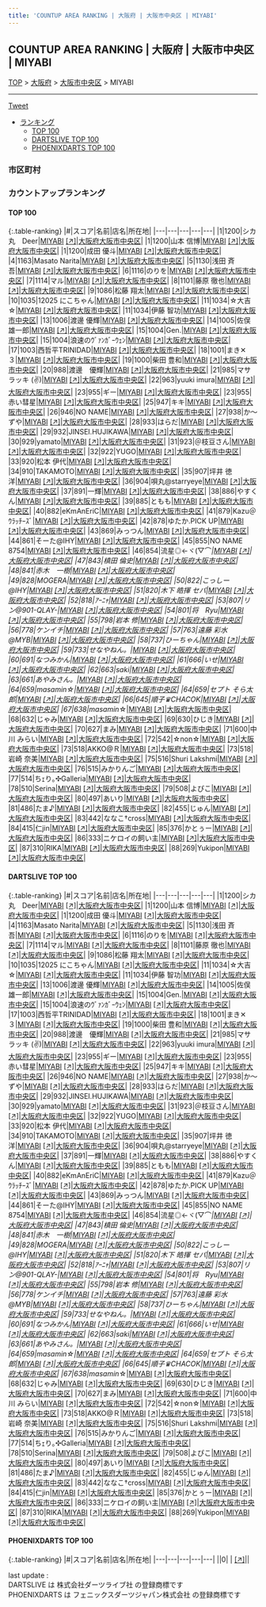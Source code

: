 ```yaml
---
title: 'COUNTUP AREA RANKING | 大阪府 | 大阪市中央区 | MIYABI'
---
```

## COUNTUP AREA RANKING | 大阪府 | 大阪市中央区 | MIYABI

[TOP](/darts/rank/) > [大阪府](/darts/rank/大阪府/) > [大阪市中央区](/darts/rank/大阪府/大阪市中央区/) > MIYABI

___

<a href="https://twitter.com/share?ref_src=twsrc%5Etfw" data-text="COUNTUP AREA RANKING | 大阪府大阪市中央区MIYABI" class="twitter-share-button" data-hashtags="DARTSLIVE,PHOENIXDARTS,darts,ダーツ" data-show-count="false">Tweet</a>

* [ランキング](#カウントアップランキング)
    * [TOP 100](#top-100)
    * [DARTSLIVE TOP 100](#dartslive-top-100)
    * [PHOENIXDARTS TOP 100](#phoenixdarts-top-100)

### 市区町村

<ul>

</ul>

### カウントアップランキング

#### TOP 100



{:.table-ranking}
|#|スコア|名前|店名|所在地|
|---|---|---|---|---|
|1|1200|<span class="rank-name-dl">シカ丸　Deer</span>|<a href="/darts/rank/shops/1858e2eff58fe69d0d9b047a20a7ba1e.html">MIYABI</a> <a href="https://search.dartslive.com/jp/shop/1858e2eff58fe69d0d9b047a20a7ba1e">[↗]</a>|<a href="/darts/rank/大阪府/大阪市中央区">大阪府大阪市中央区</a>|
|1|1200|<span class="rank-name-dl">山本 信博</span>|<a href="/darts/rank/shops/1858e2eff58fe69d0d9b047a20a7ba1e.html">MIYABI</a> <a href="https://search.dartslive.com/jp/shop/1858e2eff58fe69d0d9b047a20a7ba1e">[↗]</a>|<a href="/darts/rank/大阪府/大阪市中央区">大阪府大阪市中央区</a>|
|1|1200|<span class="rank-name-dl">成田 優斗</span>|<a href="/darts/rank/shops/1858e2eff58fe69d0d9b047a20a7ba1e.html">MIYABI</a> <a href="https://search.dartslive.com/jp/shop/1858e2eff58fe69d0d9b047a20a7ba1e">[↗]</a>|<a href="/darts/rank/大阪府/大阪市中央区">大阪府大阪市中央区</a>|
|4|1163|<span class="rank-name-dl">Masato Narita</span>|<a href="/darts/rank/shops/1858e2eff58fe69d0d9b047a20a7ba1e.html">MIYABI</a> <a href="https://search.dartslive.com/jp/shop/1858e2eff58fe69d0d9b047a20a7ba1e">[↗]</a>|<a href="/darts/rank/大阪府/大阪市中央区">大阪府大阪市中央区</a>|
|5|1130|<span class="rank-name-dl">浅田 斉吾</span>|<a href="/darts/rank/shops/1858e2eff58fe69d0d9b047a20a7ba1e.html">MIYABI</a> <a href="https://search.dartslive.com/jp/shop/1858e2eff58fe69d0d9b047a20a7ba1e">[↗]</a>|<a href="/darts/rank/大阪府/大阪市中央区">大阪府大阪市中央区</a>|
|6|1116|<span class="rank-name-dl">のりを</span>|<a href="/darts/rank/shops/1858e2eff58fe69d0d9b047a20a7ba1e.html">MIYABI</a> <a href="https://search.dartslive.com/jp/shop/1858e2eff58fe69d0d9b047a20a7ba1e">[↗]</a>|<a href="/darts/rank/大阪府/大阪市中央区">大阪府大阪市中央区</a>|
|7|1114|<span class="rank-name-dl">マル</span>|<a href="/darts/rank/shops/1858e2eff58fe69d0d9b047a20a7ba1e.html">MIYABI</a> <a href="https://search.dartslive.com/jp/shop/1858e2eff58fe69d0d9b047a20a7ba1e">[↗]</a>|<a href="/darts/rank/大阪府/大阪市中央区">大阪府大阪市中央区</a>|
|8|1101|<span class="rank-name-dl">藤原 徹也</span>|<a href="/darts/rank/shops/1858e2eff58fe69d0d9b047a20a7ba1e.html">MIYABI</a> <a href="https://search.dartslive.com/jp/shop/1858e2eff58fe69d0d9b047a20a7ba1e">[↗]</a>|<a href="/darts/rank/大阪府/大阪市中央区">大阪府大阪市中央区</a>|
|9|1086|<span class="rank-name-dl">松藤 翔太</span>|<a href="/darts/rank/shops/1858e2eff58fe69d0d9b047a20a7ba1e.html">MIYABI</a> <a href="https://search.dartslive.com/jp/shop/1858e2eff58fe69d0d9b047a20a7ba1e">[↗]</a>|<a href="/darts/rank/大阪府/大阪市中央区">大阪府大阪市中央区</a>|
|10|1035|<span class="rank-name-dl">12025 にこちゃん</span>|<a href="/darts/rank/shops/1858e2eff58fe69d0d9b047a20a7ba1e.html">MIYABI</a> <a href="https://search.dartslive.com/jp/shop/1858e2eff58fe69d0d9b047a20a7ba1e">[↗]</a>|<a href="/darts/rank/大阪府/大阪市中央区">大阪府大阪市中央区</a>|
|11|1034|<span class="rank-name-dl">☆大吉☆</span>|<a href="/darts/rank/shops/1858e2eff58fe69d0d9b047a20a7ba1e.html">MIYABI</a> <a href="https://search.dartslive.com/jp/shop/1858e2eff58fe69d0d9b047a20a7ba1e">[↗]</a>|<a href="/darts/rank/大阪府/大阪市中央区">大阪府大阪市中央区</a>|
|11|1034|<span class="rank-name-dl">伊藤 智功</span>|<a href="/darts/rank/shops/1858e2eff58fe69d0d9b047a20a7ba1e.html">MIYABI</a> <a href="https://search.dartslive.com/jp/shop/1858e2eff58fe69d0d9b047a20a7ba1e">[↗]</a>|<a href="/darts/rank/大阪府/大阪市中央区">大阪府大阪市中央区</a>|
|13|1006|<span class="rank-name-dl">渡邊 優輝</span>|<a href="/darts/rank/shops/1858e2eff58fe69d0d9b047a20a7ba1e.html">MIYABI</a> <a href="https://search.dartslive.com/jp/shop/1858e2eff58fe69d0d9b047a20a7ba1e">[↗]</a>|<a href="/darts/rank/大阪府/大阪市中央区">大阪府大阪市中央区</a>|
|14|1005|<span class="rank-name-dl">佐俣　雄一郎</span>|<a href="/darts/rank/shops/1858e2eff58fe69d0d9b047a20a7ba1e.html">MIYABI</a> <a href="https://search.dartslive.com/jp/shop/1858e2eff58fe69d0d9b047a20a7ba1e">[↗]</a>|<a href="/darts/rank/大阪府/大阪市中央区">大阪府大阪市中央区</a>|
|15|1004|<span class="rank-name-dl">Gen.</span>|<a href="/darts/rank/shops/1858e2eff58fe69d0d9b047a20a7ba1e.html">MIYABI</a> <a href="https://search.dartslive.com/jp/shop/1858e2eff58fe69d0d9b047a20a7ba1e">[↗]</a>|<a href="/darts/rank/大阪府/大阪市中央区">大阪府大阪市中央区</a>|
|15|1004|<span class="rank-name-dl">浪速のｳﾞｧﾝｶﾞｰｳｪﾝ</span>|<a href="/darts/rank/shops/1858e2eff58fe69d0d9b047a20a7ba1e.html">MIYABI</a> <a href="https://search.dartslive.com/jp/shop/1858e2eff58fe69d0d9b047a20a7ba1e">[↗]</a>|<a href="/darts/rank/大阪府/大阪市中央区">大阪府大阪市中央区</a>|
|17|1003|<span class="rank-name-dl">西哲平TRINIDAD</span>|<a href="/darts/rank/shops/1858e2eff58fe69d0d9b047a20a7ba1e.html">MIYABI</a> <a href="https://search.dartslive.com/jp/shop/1858e2eff58fe69d0d9b047a20a7ba1e">[↗]</a>|<a href="/darts/rank/大阪府/大阪市中央区">大阪府大阪市中央区</a>|
|18|1001|<span class="rank-name-dl">まき✕３</span>|<a href="/darts/rank/shops/1858e2eff58fe69d0d9b047a20a7ba1e.html">MIYABI</a> <a href="https://search.dartslive.com/jp/shop/1858e2eff58fe69d0d9b047a20a7ba1e">[↗]</a>|<a href="/darts/rank/大阪府/大阪市中央区">大阪府大阪市中央区</a>|
|19|1000|<span class="rank-name-dl">柴田 豊和</span>|<a href="/darts/rank/shops/1858e2eff58fe69d0d9b047a20a7ba1e.html">MIYABI</a> <a href="https://search.dartslive.com/jp/shop/1858e2eff58fe69d0d9b047a20a7ba1e">[↗]</a>|<a href="/darts/rank/大阪府/大阪市中央区">大阪府大阪市中央区</a>|
|20|988|<span class="rank-name-dl">渡邊　優輝</span>|<a href="/darts/rank/shops/1858e2eff58fe69d0d9b047a20a7ba1e.html">MIYABI</a> <a href="https://search.dartslive.com/jp/shop/1858e2eff58fe69d0d9b047a20a7ba1e">[↗]</a>|<a href="/darts/rank/大阪府/大阪市中央区">大阪府大阪市中央区</a>|
|21|985|<span class="rank-name-dl">マサラッキ (✌)</span>|<a href="/darts/rank/shops/1858e2eff58fe69d0d9b047a20a7ba1e.html">MIYABI</a> <a href="https://search.dartslive.com/jp/shop/1858e2eff58fe69d0d9b047a20a7ba1e">[↗]</a>|<a href="/darts/rank/大阪府/大阪市中央区">大阪府大阪市中央区</a>|
|22|963|<span class="rank-name-dl">yuuki imura</span>|<a href="/darts/rank/shops/1858e2eff58fe69d0d9b047a20a7ba1e.html">MIYABI</a> <a href="https://search.dartslive.com/jp/shop/1858e2eff58fe69d0d9b047a20a7ba1e">[↗]</a>|<a href="/darts/rank/大阪府/大阪市中央区">大阪府大阪市中央区</a>|
|23|955|<span class="rank-name-dl">ギー</span>|<a href="/darts/rank/shops/1858e2eff58fe69d0d9b047a20a7ba1e.html">MIYABI</a> <a href="https://search.dartslive.com/jp/shop/1858e2eff58fe69d0d9b047a20a7ba1e">[↗]</a>|<a href="/darts/rank/大阪府/大阪市中央区">大阪府大阪市中央区</a>|
|23|955|<span class="rank-name-dl">赤い彗星</span>|<a href="/darts/rank/shops/1858e2eff58fe69d0d9b047a20a7ba1e.html">MIYABI</a> <a href="https://search.dartslive.com/jp/shop/1858e2eff58fe69d0d9b047a20a7ba1e">[↗]</a>|<a href="/darts/rank/大阪府/大阪市中央区">大阪府大阪市中央区</a>|
|25|947|<span class="rank-name-dl">キキ</span>|<a href="/darts/rank/shops/1858e2eff58fe69d0d9b047a20a7ba1e.html">MIYABI</a> <a href="https://search.dartslive.com/jp/shop/1858e2eff58fe69d0d9b047a20a7ba1e">[↗]</a>|<a href="/darts/rank/大阪府/大阪市中央区">大阪府大阪市中央区</a>|
|26|946|<span class="rank-name-dl">NO NAME</span>|<a href="/darts/rank/shops/1858e2eff58fe69d0d9b047a20a7ba1e.html">MIYABI</a> <a href="https://search.dartslive.com/jp/shop/1858e2eff58fe69d0d9b047a20a7ba1e">[↗]</a>|<a href="/darts/rank/大阪府/大阪市中央区">大阪府大阪市中央区</a>|
|27|938|<span class="rank-name-dl">か～ずや</span>|<a href="/darts/rank/shops/1858e2eff58fe69d0d9b047a20a7ba1e.html">MIYABI</a> <a href="https://search.dartslive.com/jp/shop/1858e2eff58fe69d0d9b047a20a7ba1e">[↗]</a>|<a href="/darts/rank/大阪府/大阪市中央区">大阪府大阪市中央区</a>|
|28|933|<span class="rank-name-dl">はらだ</span>|<a href="/darts/rank/shops/1858e2eff58fe69d0d9b047a20a7ba1e.html">MIYABI</a> <a href="https://search.dartslive.com/jp/shop/1858e2eff58fe69d0d9b047a20a7ba1e">[↗]</a>|<a href="/darts/rank/大阪府/大阪市中央区">大阪府大阪市中央区</a>|
|29|932|<span class="rank-name-dl">JINSEI.HUJIKAWA</span>|<a href="/darts/rank/shops/1858e2eff58fe69d0d9b047a20a7ba1e.html">MIYABI</a> <a href="https://search.dartslive.com/jp/shop/1858e2eff58fe69d0d9b047a20a7ba1e">[↗]</a>|<a href="/darts/rank/大阪府/大阪市中央区">大阪府大阪市中央区</a>|
|30|929|<span class="rank-name-dl">yamato</span>|<a href="/darts/rank/shops/1858e2eff58fe69d0d9b047a20a7ba1e.html">MIYABI</a> <a href="https://search.dartslive.com/jp/shop/1858e2eff58fe69d0d9b047a20a7ba1e">[↗]</a>|<a href="/darts/rank/大阪府/大阪市中央区">大阪府大阪市中央区</a>|
|31|923|<span class="rank-name-dl">＠枝豆さん</span>|<a href="/darts/rank/shops/1858e2eff58fe69d0d9b047a20a7ba1e.html">MIYABI</a> <a href="https://search.dartslive.com/jp/shop/1858e2eff58fe69d0d9b047a20a7ba1e">[↗]</a>|<a href="/darts/rank/大阪府/大阪市中央区">大阪府大阪市中央区</a>|
|32|922|<span class="rank-name-dl">YUGO</span>|<a href="/darts/rank/shops/1858e2eff58fe69d0d9b047a20a7ba1e.html">MIYABI</a> <a href="https://search.dartslive.com/jp/shop/1858e2eff58fe69d0d9b047a20a7ba1e">[↗]</a>|<a href="/darts/rank/大阪府/大阪市中央区">大阪府大阪市中央区</a>|
|33|920|<span class="rank-name-dl">松本 伊代</span>|<a href="/darts/rank/shops/1858e2eff58fe69d0d9b047a20a7ba1e.html">MIYABI</a> <a href="https://search.dartslive.com/jp/shop/1858e2eff58fe69d0d9b047a20a7ba1e">[↗]</a>|<a href="/darts/rank/大阪府/大阪市中央区">大阪府大阪市中央区</a>|
|34|910|<span class="rank-name-dl">TAKAMOTO</span>|<a href="/darts/rank/shops/1858e2eff58fe69d0d9b047a20a7ba1e.html">MIYABI</a> <a href="https://search.dartslive.com/jp/shop/1858e2eff58fe69d0d9b047a20a7ba1e">[↗]</a>|<a href="/darts/rank/大阪府/大阪市中央区">大阪府大阪市中央区</a>|
|35|907|<span class="rank-name-dl">坪井 徳洋</span>|<a href="/darts/rank/shops/1858e2eff58fe69d0d9b047a20a7ba1e.html">MIYABI</a> <a href="https://search.dartslive.com/jp/shop/1858e2eff58fe69d0d9b047a20a7ba1e">[↗]</a>|<a href="/darts/rank/大阪府/大阪市中央区">大阪府大阪市中央区</a>|
|36|904|<span class="rank-name-dl">唄丸@starryeye</span>|<a href="/darts/rank/shops/1858e2eff58fe69d0d9b047a20a7ba1e.html">MIYABI</a> <a href="https://search.dartslive.com/jp/shop/1858e2eff58fe69d0d9b047a20a7ba1e">[↗]</a>|<a href="/darts/rank/大阪府/大阪市中央区">大阪府大阪市中央区</a>|
|37|891|<span class="rank-name-dl">一輝</span>|<a href="/darts/rank/shops/1858e2eff58fe69d0d9b047a20a7ba1e.html">MIYABI</a> <a href="https://search.dartslive.com/jp/shop/1858e2eff58fe69d0d9b047a20a7ba1e">[↗]</a>|<a href="/darts/rank/大阪府/大阪市中央区">大阪府大阪市中央区</a>|
|38|886|<span class="rank-name-dl">やすくん</span>|<a href="/darts/rank/shops/1858e2eff58fe69d0d9b047a20a7ba1e.html">MIYABI</a> <a href="https://search.dartslive.com/jp/shop/1858e2eff58fe69d0d9b047a20a7ba1e">[↗]</a>|<a href="/darts/rank/大阪府/大阪市中央区">大阪府大阪市中央区</a>|
|39|885|<span class="rank-name-dl">ともも</span>|<a href="/darts/rank/shops/1858e2eff58fe69d0d9b047a20a7ba1e.html">MIYABI</a> <a href="https://search.dartslive.com/jp/shop/1858e2eff58fe69d0d9b047a20a7ba1e">[↗]</a>|<a href="/darts/rank/大阪府/大阪市中央区">大阪府大阪市中央区</a>|
|40|882|<span class="rank-name-dl">eKmAnEriC</span>|<a href="/darts/rank/shops/1858e2eff58fe69d0d9b047a20a7ba1e.html">MIYABI</a> <a href="https://search.dartslive.com/jp/shop/1858e2eff58fe69d0d9b047a20a7ba1e">[↗]</a>|<a href="/darts/rank/大阪府/大阪市中央区">大阪府大阪市中央区</a>|
|41|879|<span class="rank-name-dl">Kazu＠ｳﾗｯﾁｰｽﾞ</span>|<a href="/darts/rank/shops/1858e2eff58fe69d0d9b047a20a7ba1e.html">MIYABI</a> <a href="https://search.dartslive.com/jp/shop/1858e2eff58fe69d0d9b047a20a7ba1e">[↗]</a>|<a href="/darts/rank/大阪府/大阪市中央区">大阪府大阪市中央区</a>|
|42|878|<span class="rank-name-dl">ゆたか.PICK UP</span>|<a href="/darts/rank/shops/1858e2eff58fe69d0d9b047a20a7ba1e.html">MIYABI</a> <a href="https://search.dartslive.com/jp/shop/1858e2eff58fe69d0d9b047a20a7ba1e">[↗]</a>|<a href="/darts/rank/大阪府/大阪市中央区">大阪府大阪市中央区</a>|
|43|869|<span class="rank-name-dl">みっつん</span>|<a href="/darts/rank/shops/1858e2eff58fe69d0d9b047a20a7ba1e.html">MIYABI</a> <a href="https://search.dartslive.com/jp/shop/1858e2eff58fe69d0d9b047a20a7ba1e">[↗]</a>|<a href="/darts/rank/大阪府/大阪市中央区">大阪府大阪市中央区</a>|
|44|861|<span class="rank-name-dl">そーた@IHY</span>|<a href="/darts/rank/shops/1858e2eff58fe69d0d9b047a20a7ba1e.html">MIYABI</a> <a href="https://search.dartslive.com/jp/shop/1858e2eff58fe69d0d9b047a20a7ba1e">[↗]</a>|<a href="/darts/rank/大阪府/大阪市中央区">大阪府大阪市中央区</a>|
|45|855|<span class="rank-name-dl">NO NAME 8754</span>|<a href="/darts/rank/shops/1858e2eff58fe69d0d9b047a20a7ba1e.html">MIYABI</a> <a href="https://search.dartslive.com/jp/shop/1858e2eff58fe69d0d9b047a20a7ba1e">[↗]</a>|<a href="/darts/rank/大阪府/大阪市中央区">大阪府大阪市中央区</a>|
|46|854|<span class="rank-name-dl">流星◎←ヾ(▽⌒*</span>|<a href="/darts/rank/shops/1858e2eff58fe69d0d9b047a20a7ba1e.html">MIYABI</a> <a href="https://search.dartslive.com/jp/shop/1858e2eff58fe69d0d9b047a20a7ba1e">[↗]</a>|<a href="/darts/rank/大阪府/大阪市中央区">大阪府大阪市中央区</a>|
|47|843|<span class="rank-name-dl">槙田 倫史</span>|<a href="/darts/rank/shops/1858e2eff58fe69d0d9b047a20a7ba1e.html">MIYABI</a> <a href="https://search.dartslive.com/jp/shop/1858e2eff58fe69d0d9b047a20a7ba1e">[↗]</a>|<a href="/darts/rank/大阪府/大阪市中央区">大阪府大阪市中央区</a>|
|48|841|<span class="rank-name-dl">赤木　一樹</span>|<a href="/darts/rank/shops/1858e2eff58fe69d0d9b047a20a7ba1e.html">MIYABI</a> <a href="https://search.dartslive.com/jp/shop/1858e2eff58fe69d0d9b047a20a7ba1e">[↗]</a>|<a href="/darts/rank/大阪府/大阪市中央区">大阪府大阪市中央区</a>|
|49|828|<span class="rank-name-dl">MOGERA</span>|<a href="/darts/rank/shops/1858e2eff58fe69d0d9b047a20a7ba1e.html">MIYABI</a> <a href="https://search.dartslive.com/jp/shop/1858e2eff58fe69d0d9b047a20a7ba1e">[↗]</a>|<a href="/darts/rank/大阪府/大阪市中央区">大阪府大阪市中央区</a>|
|50|822|<span class="rank-name-dl">こっしー@IHY</span>|<a href="/darts/rank/shops/1858e2eff58fe69d0d9b047a20a7ba1e.html">MIYABI</a> <a href="https://search.dartslive.com/jp/shop/1858e2eff58fe69d0d9b047a20a7ba1e">[↗]</a>|<a href="/darts/rank/大阪府/大阪市中央区">大阪府大阪市中央区</a>|
|51|820|<span class="rank-name-dl">木下 皓揮 セパ</span>|<a href="/darts/rank/shops/1858e2eff58fe69d0d9b047a20a7ba1e.html">MIYABI</a> <a href="https://search.dartslive.com/jp/shop/1858e2eff58fe69d0d9b047a20a7ba1e">[↗]</a>|<a href="/darts/rank/大阪府/大阪市中央区">大阪府大阪市中央区</a>|
|52|818|<span class="rank-name-dl">ｱｰﾆｬ</span>|<a href="/darts/rank/shops/1858e2eff58fe69d0d9b047a20a7ba1e.html">MIYABI</a> <a href="https://search.dartslive.com/jp/shop/1858e2eff58fe69d0d9b047a20a7ba1e">[↗]</a>|<a href="/darts/rank/大阪府/大阪市中央区">大阪府大阪市中央区</a>|
|53|807|<span class="rank-name-dl">リ ン@901-QLAY-</span>|<a href="/darts/rank/shops/1858e2eff58fe69d0d9b047a20a7ba1e.html">MIYABI</a> <a href="https://search.dartslive.com/jp/shop/1858e2eff58fe69d0d9b047a20a7ba1e">[↗]</a>|<a href="/darts/rank/大阪府/大阪市中央区">大阪府大阪市中央区</a>|
|54|801|<span class="rank-name-dl">将　Ryu</span>|<a href="/darts/rank/shops/1858e2eff58fe69d0d9b047a20a7ba1e.html">MIYABI</a> <a href="https://search.dartslive.com/jp/shop/1858e2eff58fe69d0d9b047a20a7ba1e">[↗]</a>|<a href="/darts/rank/大阪府/大阪市中央区">大阪府大阪市中央区</a>|
|55|798|<span class="rank-name-dl">岩本 修</span>|<a href="/darts/rank/shops/1858e2eff58fe69d0d9b047a20a7ba1e.html">MIYABI</a> <a href="https://search.dartslive.com/jp/shop/1858e2eff58fe69d0d9b047a20a7ba1e">[↗]</a>|<a href="/darts/rank/大阪府/大阪市中央区">大阪府大阪市中央区</a>|
|56|778|<span class="rank-name-dl">ケンイチ</span>|<a href="/darts/rank/shops/1858e2eff58fe69d0d9b047a20a7ba1e.html">MIYABI</a> <a href="https://search.dartslive.com/jp/shop/1858e2eff58fe69d0d9b047a20a7ba1e">[↗]</a>|<a href="/darts/rank/大阪府/大阪市中央区">大阪府大阪市中央区</a>|
|57|763|<span class="rank-name-dl">遠藤 彩水@MYB</span>|<a href="/darts/rank/shops/1858e2eff58fe69d0d9b047a20a7ba1e.html">MIYABI</a> <a href="https://search.dartslive.com/jp/shop/1858e2eff58fe69d0d9b047a20a7ba1e">[↗]</a>|<a href="/darts/rank/大阪府/大阪市中央区">大阪府大阪市中央区</a>|
|58|737|<span class="rank-name-dl">ひーちゃん</span>|<a href="/darts/rank/shops/1858e2eff58fe69d0d9b047a20a7ba1e.html">MIYABI</a> <a href="https://search.dartslive.com/jp/shop/1858e2eff58fe69d0d9b047a20a7ba1e">[↗]</a>|<a href="/darts/rank/大阪府/大阪市中央区">大阪府大阪市中央区</a>|
|59|733|<span class="rank-name-dl">せなやねん。</span>|<a href="/darts/rank/shops/1858e2eff58fe69d0d9b047a20a7ba1e.html">MIYABI</a> <a href="https://search.dartslive.com/jp/shop/1858e2eff58fe69d0d9b047a20a7ba1e">[↗]</a>|<a href="/darts/rank/大阪府/大阪市中央区">大阪府大阪市中央区</a>|
|60|691|<span class="rank-name-dl">なつみかん</span>|<a href="/darts/rank/shops/1858e2eff58fe69d0d9b047a20a7ba1e.html">MIYABI</a> <a href="https://search.dartslive.com/jp/shop/1858e2eff58fe69d0d9b047a20a7ba1e">[↗]</a>|<a href="/darts/rank/大阪府/大阪市中央区">大阪府大阪市中央区</a>|
|61|666|<span class="rank-name-dl">いせ</span>|<a href="/darts/rank/shops/1858e2eff58fe69d0d9b047a20a7ba1e.html">MIYABI</a> <a href="https://search.dartslive.com/jp/shop/1858e2eff58fe69d0d9b047a20a7ba1e">[↗]</a>|<a href="/darts/rank/大阪府/大阪市中央区">大阪府大阪市中央区</a>|
|62|663|<span class="rank-name-dl">saki</span>|<a href="/darts/rank/shops/1858e2eff58fe69d0d9b047a20a7ba1e.html">MIYABI</a> <a href="https://search.dartslive.com/jp/shop/1858e2eff58fe69d0d9b047a20a7ba1e">[↗]</a>|<a href="/darts/rank/大阪府/大阪市中央区">大阪府大阪市中央区</a>|
|63|661|<span class="rank-name-dl">あやみさん。</span>|<a href="/darts/rank/shops/1858e2eff58fe69d0d9b047a20a7ba1e.html">MIYABI</a> <a href="https://search.dartslive.com/jp/shop/1858e2eff58fe69d0d9b047a20a7ba1e">[↗]</a>|<a href="/darts/rank/大阪府/大阪市中央区">大阪府大阪市中央区</a>|
|64|659|<span class="rank-name-dl">masamin☆</span>|<a href="/darts/rank/shops/1858e2eff58fe69d0d9b047a20a7ba1e.html">MIYABI</a> <a href="https://search.dartslive.com/jp/shop/1858e2eff58fe69d0d9b047a20a7ba1e">[↗]</a>|<a href="/darts/rank/大阪府/大阪市中央区">大阪府大阪市中央区</a>|
|64|659|<span class="rank-name-dl">セプト そら太郎</span>|<a href="/darts/rank/shops/1858e2eff58fe69d0d9b047a20a7ba1e.html">MIYABI</a> <a href="https://search.dartslive.com/jp/shop/1858e2eff58fe69d0d9b047a20a7ba1e">[↗]</a>|<a href="/darts/rank/大阪府/大阪市中央区">大阪府大阪市中央区</a>|
|66|645|<span class="rank-name-dl">順子♛CHACOK</span>|<a href="/darts/rank/shops/1858e2eff58fe69d0d9b047a20a7ba1e.html">MIYABI</a> <a href="https://search.dartslive.com/jp/shop/1858e2eff58fe69d0d9b047a20a7ba1e">[↗]</a>|<a href="/darts/rank/大阪府/大阪市中央区">大阪府大阪市中央区</a>|
|67|638|<span class="rank-name-dl">masamin*☆</span>|<a href="/darts/rank/shops/1858e2eff58fe69d0d9b047a20a7ba1e.html">MIYABI</a> <a href="https://search.dartslive.com/jp/shop/1858e2eff58fe69d0d9b047a20a7ba1e">[↗]</a>|<a href="/darts/rank/大阪府/大阪市中央区">大阪府大阪市中央区</a>|
|68|632|<span class="rank-name-dl">じゃみ</span>|<a href="/darts/rank/shops/1858e2eff58fe69d0d9b047a20a7ba1e.html">MIYABI</a> <a href="https://search.dartslive.com/jp/shop/1858e2eff58fe69d0d9b047a20a7ba1e">[↗]</a>|<a href="/darts/rank/大阪府/大阪市中央区">大阪府大阪市中央区</a>|
|69|630|<span class="rank-name-dl">ひじき</span>|<a href="/darts/rank/shops/1858e2eff58fe69d0d9b047a20a7ba1e.html">MIYABI</a> <a href="https://search.dartslive.com/jp/shop/1858e2eff58fe69d0d9b047a20a7ba1e">[↗]</a>|<a href="/darts/rank/大阪府/大阪市中央区">大阪府大阪市中央区</a>|
|70|627|<span class="rank-name-dl">まみ</span>|<a href="/darts/rank/shops/1858e2eff58fe69d0d9b047a20a7ba1e.html">MIYABI</a> <a href="https://search.dartslive.com/jp/shop/1858e2eff58fe69d0d9b047a20a7ba1e">[↗]</a>|<a href="/darts/rank/大阪府/大阪市中央区">大阪府大阪市中央区</a>|
|71|600|<span class="rank-name-dl">中川 みらい</span>|<a href="/darts/rank/shops/1858e2eff58fe69d0d9b047a20a7ba1e.html">MIYABI</a> <a href="https://search.dartslive.com/jp/shop/1858e2eff58fe69d0d9b047a20a7ba1e">[↗]</a>|<a href="/darts/rank/大阪府/大阪市中央区">大阪府大阪市中央区</a>|
|72|542|<span class="rank-name-dl">☆non☆</span>|<a href="/darts/rank/shops/1858e2eff58fe69d0d9b047a20a7ba1e.html">MIYABI</a> <a href="https://search.dartslive.com/jp/shop/1858e2eff58fe69d0d9b047a20a7ba1e">[↗]</a>|<a href="/darts/rank/大阪府/大阪市中央区">大阪府大阪市中央区</a>|
|73|518|<span class="rank-name-dl">AKKO@Ｒ</span>|<a href="/darts/rank/shops/1858e2eff58fe69d0d9b047a20a7ba1e.html">MIYABI</a> <a href="https://search.dartslive.com/jp/shop/1858e2eff58fe69d0d9b047a20a7ba1e">[↗]</a>|<a href="/darts/rank/大阪府/大阪市中央区">大阪府大阪市中央区</a>|
|73|518|<span class="rank-name-dl">岩崎 奈美</span>|<a href="/darts/rank/shops/1858e2eff58fe69d0d9b047a20a7ba1e.html">MIYABI</a> <a href="https://search.dartslive.com/jp/shop/1858e2eff58fe69d0d9b047a20a7ba1e">[↗]</a>|<a href="/darts/rank/大阪府/大阪市中央区">大阪府大阪市中央区</a>|
|75|516|<span class="rank-name-dl">Shuri Lakshmi</span>|<a href="/darts/rank/shops/1858e2eff58fe69d0d9b047a20a7ba1e.html">MIYABI</a> <a href="https://search.dartslive.com/jp/shop/1858e2eff58fe69d0d9b047a20a7ba1e">[↗]</a>|<a href="/darts/rank/大阪府/大阪市中央区">大阪府大阪市中央区</a>|
|76|515|<span class="rank-name-dl">みかりんご</span>|<a href="/darts/rank/shops/1858e2eff58fe69d0d9b047a20a7ba1e.html">MIYABI</a> <a href="https://search.dartslive.com/jp/shop/1858e2eff58fe69d0d9b047a20a7ba1e">[↗]</a>|<a href="/darts/rank/大阪府/大阪市中央区">大阪府大阪市中央区</a>|
|77|514|<span class="rank-name-dl">ちｪり｡✣Galleria</span>|<a href="/darts/rank/shops/1858e2eff58fe69d0d9b047a20a7ba1e.html">MIYABI</a> <a href="https://search.dartslive.com/jp/shop/1858e2eff58fe69d0d9b047a20a7ba1e">[↗]</a>|<a href="/darts/rank/大阪府/大阪市中央区">大阪府大阪市中央区</a>|
|78|510|<span class="rank-name-dl">Serina</span>|<a href="/darts/rank/shops/1858e2eff58fe69d0d9b047a20a7ba1e.html">MIYABI</a> <a href="https://search.dartslive.com/jp/shop/1858e2eff58fe69d0d9b047a20a7ba1e">[↗]</a>|<a href="/darts/rank/大阪府/大阪市中央区">大阪府大阪市中央区</a>|
|79|508|<span class="rank-name-dl">よぴこ</span>|<a href="/darts/rank/shops/1858e2eff58fe69d0d9b047a20a7ba1e.html">MIYABI</a> <a href="https://search.dartslive.com/jp/shop/1858e2eff58fe69d0d9b047a20a7ba1e">[↗]</a>|<a href="/darts/rank/大阪府/大阪市中央区">大阪府大阪市中央区</a>|
|80|497|<span class="rank-name-dl">あいり</span>|<a href="/darts/rank/shops/1858e2eff58fe69d0d9b047a20a7ba1e.html">MIYABI</a> <a href="https://search.dartslive.com/jp/shop/1858e2eff58fe69d0d9b047a20a7ba1e">[↗]</a>|<a href="/darts/rank/大阪府/大阪市中央区">大阪府大阪市中央区</a>|
|81|486|<span class="rank-name-dl">たま♪</span>|<a href="/darts/rank/shops/1858e2eff58fe69d0d9b047a20a7ba1e.html">MIYABI</a> <a href="https://search.dartslive.com/jp/shop/1858e2eff58fe69d0d9b047a20a7ba1e">[↗]</a>|<a href="/darts/rank/大阪府/大阪市中央区">大阪府大阪市中央区</a>|
|82|455|<span class="rank-name-dl">じゅん</span>|<a href="/darts/rank/shops/1858e2eff58fe69d0d9b047a20a7ba1e.html">MIYABI</a> <a href="https://search.dartslive.com/jp/shop/1858e2eff58fe69d0d9b047a20a7ba1e">[↗]</a>|<a href="/darts/rank/大阪府/大阪市中央区">大阪府大阪市中央区</a>|
|83|442|<span class="rank-name-dl">ななこ†cross</span>|<a href="/darts/rank/shops/1858e2eff58fe69d0d9b047a20a7ba1e.html">MIYABI</a> <a href="https://search.dartslive.com/jp/shop/1858e2eff58fe69d0d9b047a20a7ba1e">[↗]</a>|<a href="/darts/rank/大阪府/大阪市中央区">大阪府大阪市中央区</a>|
|84|415|<span class="rank-name-dl">仁jin</span>|<a href="/darts/rank/shops/1858e2eff58fe69d0d9b047a20a7ba1e.html">MIYABI</a> <a href="https://search.dartslive.com/jp/shop/1858e2eff58fe69d0d9b047a20a7ba1e">[↗]</a>|<a href="/darts/rank/大阪府/大阪市中央区">大阪府大阪市中央区</a>|
|85|376|<span class="rank-name-dl">かとぅー</span>|<a href="/darts/rank/shops/1858e2eff58fe69d0d9b047a20a7ba1e.html">MIYABI</a> <a href="https://search.dartslive.com/jp/shop/1858e2eff58fe69d0d9b047a20a7ba1e">[↗]</a>|<a href="/darts/rank/大阪府/大阪市中央区">大阪府大阪市中央区</a>|
|86|333|<span class="rank-name-dl">ニケロイの飼い主</span>|<a href="/darts/rank/shops/1858e2eff58fe69d0d9b047a20a7ba1e.html">MIYABI</a> <a href="https://search.dartslive.com/jp/shop/1858e2eff58fe69d0d9b047a20a7ba1e">[↗]</a>|<a href="/darts/rank/大阪府/大阪市中央区">大阪府大阪市中央区</a>|
|87|310|<span class="rank-name-dl">RIKA</span>|<a href="/darts/rank/shops/1858e2eff58fe69d0d9b047a20a7ba1e.html">MIYABI</a> <a href="https://search.dartslive.com/jp/shop/1858e2eff58fe69d0d9b047a20a7ba1e">[↗]</a>|<a href="/darts/rank/大阪府/大阪市中央区">大阪府大阪市中央区</a>|
|88|269|<span class="rank-name-dl">Yukipon</span>|<a href="/darts/rank/shops/1858e2eff58fe69d0d9b047a20a7ba1e.html">MIYABI</a> <a href="https://search.dartslive.com/jp/shop/1858e2eff58fe69d0d9b047a20a7ba1e">[↗]</a>|<a href="/darts/rank/大阪府/大阪市中央区">大阪府大阪市中央区</a>|


#### DARTSLIVE TOP 100



{:.table-ranking}
|#|スコア|名前|店名|所在地|
|---|---|---|---|---|
|1|1200|<span class="rank-name-dl">シカ丸　Deer</span>|<a href="/darts/rank/shops/1858e2eff58fe69d0d9b047a20a7ba1e.html">MIYABI</a> <a href="https://search.dartslive.com/jp/shop/1858e2eff58fe69d0d9b047a20a7ba1e">[↗]</a>|<a href="/darts/rank/大阪府/大阪市中央区">大阪府大阪市中央区</a>|
|1|1200|<span class="rank-name-dl">山本 信博</span>|<a href="/darts/rank/shops/1858e2eff58fe69d0d9b047a20a7ba1e.html">MIYABI</a> <a href="https://search.dartslive.com/jp/shop/1858e2eff58fe69d0d9b047a20a7ba1e">[↗]</a>|<a href="/darts/rank/大阪府/大阪市中央区">大阪府大阪市中央区</a>|
|1|1200|<span class="rank-name-dl">成田 優斗</span>|<a href="/darts/rank/shops/1858e2eff58fe69d0d9b047a20a7ba1e.html">MIYABI</a> <a href="https://search.dartslive.com/jp/shop/1858e2eff58fe69d0d9b047a20a7ba1e">[↗]</a>|<a href="/darts/rank/大阪府/大阪市中央区">大阪府大阪市中央区</a>|
|4|1163|<span class="rank-name-dl">Masato Narita</span>|<a href="/darts/rank/shops/1858e2eff58fe69d0d9b047a20a7ba1e.html">MIYABI</a> <a href="https://search.dartslive.com/jp/shop/1858e2eff58fe69d0d9b047a20a7ba1e">[↗]</a>|<a href="/darts/rank/大阪府/大阪市中央区">大阪府大阪市中央区</a>|
|5|1130|<span class="rank-name-dl">浅田 斉吾</span>|<a href="/darts/rank/shops/1858e2eff58fe69d0d9b047a20a7ba1e.html">MIYABI</a> <a href="https://search.dartslive.com/jp/shop/1858e2eff58fe69d0d9b047a20a7ba1e">[↗]</a>|<a href="/darts/rank/大阪府/大阪市中央区">大阪府大阪市中央区</a>|
|6|1116|<span class="rank-name-dl">のりを</span>|<a href="/darts/rank/shops/1858e2eff58fe69d0d9b047a20a7ba1e.html">MIYABI</a> <a href="https://search.dartslive.com/jp/shop/1858e2eff58fe69d0d9b047a20a7ba1e">[↗]</a>|<a href="/darts/rank/大阪府/大阪市中央区">大阪府大阪市中央区</a>|
|7|1114|<span class="rank-name-dl">マル</span>|<a href="/darts/rank/shops/1858e2eff58fe69d0d9b047a20a7ba1e.html">MIYABI</a> <a href="https://search.dartslive.com/jp/shop/1858e2eff58fe69d0d9b047a20a7ba1e">[↗]</a>|<a href="/darts/rank/大阪府/大阪市中央区">大阪府大阪市中央区</a>|
|8|1101|<span class="rank-name-dl">藤原 徹也</span>|<a href="/darts/rank/shops/1858e2eff58fe69d0d9b047a20a7ba1e.html">MIYABI</a> <a href="https://search.dartslive.com/jp/shop/1858e2eff58fe69d0d9b047a20a7ba1e">[↗]</a>|<a href="/darts/rank/大阪府/大阪市中央区">大阪府大阪市中央区</a>|
|9|1086|<span class="rank-name-dl">松藤 翔太</span>|<a href="/darts/rank/shops/1858e2eff58fe69d0d9b047a20a7ba1e.html">MIYABI</a> <a href="https://search.dartslive.com/jp/shop/1858e2eff58fe69d0d9b047a20a7ba1e">[↗]</a>|<a href="/darts/rank/大阪府/大阪市中央区">大阪府大阪市中央区</a>|
|10|1035|<span class="rank-name-dl">12025 にこちゃん</span>|<a href="/darts/rank/shops/1858e2eff58fe69d0d9b047a20a7ba1e.html">MIYABI</a> <a href="https://search.dartslive.com/jp/shop/1858e2eff58fe69d0d9b047a20a7ba1e">[↗]</a>|<a href="/darts/rank/大阪府/大阪市中央区">大阪府大阪市中央区</a>|
|11|1034|<span class="rank-name-dl">☆大吉☆</span>|<a href="/darts/rank/shops/1858e2eff58fe69d0d9b047a20a7ba1e.html">MIYABI</a> <a href="https://search.dartslive.com/jp/shop/1858e2eff58fe69d0d9b047a20a7ba1e">[↗]</a>|<a href="/darts/rank/大阪府/大阪市中央区">大阪府大阪市中央区</a>|
|11|1034|<span class="rank-name-dl">伊藤 智功</span>|<a href="/darts/rank/shops/1858e2eff58fe69d0d9b047a20a7ba1e.html">MIYABI</a> <a href="https://search.dartslive.com/jp/shop/1858e2eff58fe69d0d9b047a20a7ba1e">[↗]</a>|<a href="/darts/rank/大阪府/大阪市中央区">大阪府大阪市中央区</a>|
|13|1006|<span class="rank-name-dl">渡邊 優輝</span>|<a href="/darts/rank/shops/1858e2eff58fe69d0d9b047a20a7ba1e.html">MIYABI</a> <a href="https://search.dartslive.com/jp/shop/1858e2eff58fe69d0d9b047a20a7ba1e">[↗]</a>|<a href="/darts/rank/大阪府/大阪市中央区">大阪府大阪市中央区</a>|
|14|1005|<span class="rank-name-dl">佐俣　雄一郎</span>|<a href="/darts/rank/shops/1858e2eff58fe69d0d9b047a20a7ba1e.html">MIYABI</a> <a href="https://search.dartslive.com/jp/shop/1858e2eff58fe69d0d9b047a20a7ba1e">[↗]</a>|<a href="/darts/rank/大阪府/大阪市中央区">大阪府大阪市中央区</a>|
|15|1004|<span class="rank-name-dl">Gen.</span>|<a href="/darts/rank/shops/1858e2eff58fe69d0d9b047a20a7ba1e.html">MIYABI</a> <a href="https://search.dartslive.com/jp/shop/1858e2eff58fe69d0d9b047a20a7ba1e">[↗]</a>|<a href="/darts/rank/大阪府/大阪市中央区">大阪府大阪市中央区</a>|
|15|1004|<span class="rank-name-dl">浪速のｳﾞｧﾝｶﾞｰｳｪﾝ</span>|<a href="/darts/rank/shops/1858e2eff58fe69d0d9b047a20a7ba1e.html">MIYABI</a> <a href="https://search.dartslive.com/jp/shop/1858e2eff58fe69d0d9b047a20a7ba1e">[↗]</a>|<a href="/darts/rank/大阪府/大阪市中央区">大阪府大阪市中央区</a>|
|17|1003|<span class="rank-name-dl">西哲平TRINIDAD</span>|<a href="/darts/rank/shops/1858e2eff58fe69d0d9b047a20a7ba1e.html">MIYABI</a> <a href="https://search.dartslive.com/jp/shop/1858e2eff58fe69d0d9b047a20a7ba1e">[↗]</a>|<a href="/darts/rank/大阪府/大阪市中央区">大阪府大阪市中央区</a>|
|18|1001|<span class="rank-name-dl">まき✕３</span>|<a href="/darts/rank/shops/1858e2eff58fe69d0d9b047a20a7ba1e.html">MIYABI</a> <a href="https://search.dartslive.com/jp/shop/1858e2eff58fe69d0d9b047a20a7ba1e">[↗]</a>|<a href="/darts/rank/大阪府/大阪市中央区">大阪府大阪市中央区</a>|
|19|1000|<span class="rank-name-dl">柴田 豊和</span>|<a href="/darts/rank/shops/1858e2eff58fe69d0d9b047a20a7ba1e.html">MIYABI</a> <a href="https://search.dartslive.com/jp/shop/1858e2eff58fe69d0d9b047a20a7ba1e">[↗]</a>|<a href="/darts/rank/大阪府/大阪市中央区">大阪府大阪市中央区</a>|
|20|988|<span class="rank-name-dl">渡邊　優輝</span>|<a href="/darts/rank/shops/1858e2eff58fe69d0d9b047a20a7ba1e.html">MIYABI</a> <a href="https://search.dartslive.com/jp/shop/1858e2eff58fe69d0d9b047a20a7ba1e">[↗]</a>|<a href="/darts/rank/大阪府/大阪市中央区">大阪府大阪市中央区</a>|
|21|985|<span class="rank-name-dl">マサラッキ (✌)</span>|<a href="/darts/rank/shops/1858e2eff58fe69d0d9b047a20a7ba1e.html">MIYABI</a> <a href="https://search.dartslive.com/jp/shop/1858e2eff58fe69d0d9b047a20a7ba1e">[↗]</a>|<a href="/darts/rank/大阪府/大阪市中央区">大阪府大阪市中央区</a>|
|22|963|<span class="rank-name-dl">yuuki imura</span>|<a href="/darts/rank/shops/1858e2eff58fe69d0d9b047a20a7ba1e.html">MIYABI</a> <a href="https://search.dartslive.com/jp/shop/1858e2eff58fe69d0d9b047a20a7ba1e">[↗]</a>|<a href="/darts/rank/大阪府/大阪市中央区">大阪府大阪市中央区</a>|
|23|955|<span class="rank-name-dl">ギー</span>|<a href="/darts/rank/shops/1858e2eff58fe69d0d9b047a20a7ba1e.html">MIYABI</a> <a href="https://search.dartslive.com/jp/shop/1858e2eff58fe69d0d9b047a20a7ba1e">[↗]</a>|<a href="/darts/rank/大阪府/大阪市中央区">大阪府大阪市中央区</a>|
|23|955|<span class="rank-name-dl">赤い彗星</span>|<a href="/darts/rank/shops/1858e2eff58fe69d0d9b047a20a7ba1e.html">MIYABI</a> <a href="https://search.dartslive.com/jp/shop/1858e2eff58fe69d0d9b047a20a7ba1e">[↗]</a>|<a href="/darts/rank/大阪府/大阪市中央区">大阪府大阪市中央区</a>|
|25|947|<span class="rank-name-dl">キキ</span>|<a href="/darts/rank/shops/1858e2eff58fe69d0d9b047a20a7ba1e.html">MIYABI</a> <a href="https://search.dartslive.com/jp/shop/1858e2eff58fe69d0d9b047a20a7ba1e">[↗]</a>|<a href="/darts/rank/大阪府/大阪市中央区">大阪府大阪市中央区</a>|
|26|946|<span class="rank-name-dl">NO NAME</span>|<a href="/darts/rank/shops/1858e2eff58fe69d0d9b047a20a7ba1e.html">MIYABI</a> <a href="https://search.dartslive.com/jp/shop/1858e2eff58fe69d0d9b047a20a7ba1e">[↗]</a>|<a href="/darts/rank/大阪府/大阪市中央区">大阪府大阪市中央区</a>|
|27|938|<span class="rank-name-dl">か～ずや</span>|<a href="/darts/rank/shops/1858e2eff58fe69d0d9b047a20a7ba1e.html">MIYABI</a> <a href="https://search.dartslive.com/jp/shop/1858e2eff58fe69d0d9b047a20a7ba1e">[↗]</a>|<a href="/darts/rank/大阪府/大阪市中央区">大阪府大阪市中央区</a>|
|28|933|<span class="rank-name-dl">はらだ</span>|<a href="/darts/rank/shops/1858e2eff58fe69d0d9b047a20a7ba1e.html">MIYABI</a> <a href="https://search.dartslive.com/jp/shop/1858e2eff58fe69d0d9b047a20a7ba1e">[↗]</a>|<a href="/darts/rank/大阪府/大阪市中央区">大阪府大阪市中央区</a>|
|29|932|<span class="rank-name-dl">JINSEI.HUJIKAWA</span>|<a href="/darts/rank/shops/1858e2eff58fe69d0d9b047a20a7ba1e.html">MIYABI</a> <a href="https://search.dartslive.com/jp/shop/1858e2eff58fe69d0d9b047a20a7ba1e">[↗]</a>|<a href="/darts/rank/大阪府/大阪市中央区">大阪府大阪市中央区</a>|
|30|929|<span class="rank-name-dl">yamato</span>|<a href="/darts/rank/shops/1858e2eff58fe69d0d9b047a20a7ba1e.html">MIYABI</a> <a href="https://search.dartslive.com/jp/shop/1858e2eff58fe69d0d9b047a20a7ba1e">[↗]</a>|<a href="/darts/rank/大阪府/大阪市中央区">大阪府大阪市中央区</a>|
|31|923|<span class="rank-name-dl">＠枝豆さん</span>|<a href="/darts/rank/shops/1858e2eff58fe69d0d9b047a20a7ba1e.html">MIYABI</a> <a href="https://search.dartslive.com/jp/shop/1858e2eff58fe69d0d9b047a20a7ba1e">[↗]</a>|<a href="/darts/rank/大阪府/大阪市中央区">大阪府大阪市中央区</a>|
|32|922|<span class="rank-name-dl">YUGO</span>|<a href="/darts/rank/shops/1858e2eff58fe69d0d9b047a20a7ba1e.html">MIYABI</a> <a href="https://search.dartslive.com/jp/shop/1858e2eff58fe69d0d9b047a20a7ba1e">[↗]</a>|<a href="/darts/rank/大阪府/大阪市中央区">大阪府大阪市中央区</a>|
|33|920|<span class="rank-name-dl">松本 伊代</span>|<a href="/darts/rank/shops/1858e2eff58fe69d0d9b047a20a7ba1e.html">MIYABI</a> <a href="https://search.dartslive.com/jp/shop/1858e2eff58fe69d0d9b047a20a7ba1e">[↗]</a>|<a href="/darts/rank/大阪府/大阪市中央区">大阪府大阪市中央区</a>|
|34|910|<span class="rank-name-dl">TAKAMOTO</span>|<a href="/darts/rank/shops/1858e2eff58fe69d0d9b047a20a7ba1e.html">MIYABI</a> <a href="https://search.dartslive.com/jp/shop/1858e2eff58fe69d0d9b047a20a7ba1e">[↗]</a>|<a href="/darts/rank/大阪府/大阪市中央区">大阪府大阪市中央区</a>|
|35|907|<span class="rank-name-dl">坪井 徳洋</span>|<a href="/darts/rank/shops/1858e2eff58fe69d0d9b047a20a7ba1e.html">MIYABI</a> <a href="https://search.dartslive.com/jp/shop/1858e2eff58fe69d0d9b047a20a7ba1e">[↗]</a>|<a href="/darts/rank/大阪府/大阪市中央区">大阪府大阪市中央区</a>|
|36|904|<span class="rank-name-dl">唄丸@starryeye</span>|<a href="/darts/rank/shops/1858e2eff58fe69d0d9b047a20a7ba1e.html">MIYABI</a> <a href="https://search.dartslive.com/jp/shop/1858e2eff58fe69d0d9b047a20a7ba1e">[↗]</a>|<a href="/darts/rank/大阪府/大阪市中央区">大阪府大阪市中央区</a>|
|37|891|<span class="rank-name-dl">一輝</span>|<a href="/darts/rank/shops/1858e2eff58fe69d0d9b047a20a7ba1e.html">MIYABI</a> <a href="https://search.dartslive.com/jp/shop/1858e2eff58fe69d0d9b047a20a7ba1e">[↗]</a>|<a href="/darts/rank/大阪府/大阪市中央区">大阪府大阪市中央区</a>|
|38|886|<span class="rank-name-dl">やすくん</span>|<a href="/darts/rank/shops/1858e2eff58fe69d0d9b047a20a7ba1e.html">MIYABI</a> <a href="https://search.dartslive.com/jp/shop/1858e2eff58fe69d0d9b047a20a7ba1e">[↗]</a>|<a href="/darts/rank/大阪府/大阪市中央区">大阪府大阪市中央区</a>|
|39|885|<span class="rank-name-dl">ともも</span>|<a href="/darts/rank/shops/1858e2eff58fe69d0d9b047a20a7ba1e.html">MIYABI</a> <a href="https://search.dartslive.com/jp/shop/1858e2eff58fe69d0d9b047a20a7ba1e">[↗]</a>|<a href="/darts/rank/大阪府/大阪市中央区">大阪府大阪市中央区</a>|
|40|882|<span class="rank-name-dl">eKmAnEriC</span>|<a href="/darts/rank/shops/1858e2eff58fe69d0d9b047a20a7ba1e.html">MIYABI</a> <a href="https://search.dartslive.com/jp/shop/1858e2eff58fe69d0d9b047a20a7ba1e">[↗]</a>|<a href="/darts/rank/大阪府/大阪市中央区">大阪府大阪市中央区</a>|
|41|879|<span class="rank-name-dl">Kazu＠ｳﾗｯﾁｰｽﾞ</span>|<a href="/darts/rank/shops/1858e2eff58fe69d0d9b047a20a7ba1e.html">MIYABI</a> <a href="https://search.dartslive.com/jp/shop/1858e2eff58fe69d0d9b047a20a7ba1e">[↗]</a>|<a href="/darts/rank/大阪府/大阪市中央区">大阪府大阪市中央区</a>|
|42|878|<span class="rank-name-dl">ゆたか.PICK UP</span>|<a href="/darts/rank/shops/1858e2eff58fe69d0d9b047a20a7ba1e.html">MIYABI</a> <a href="https://search.dartslive.com/jp/shop/1858e2eff58fe69d0d9b047a20a7ba1e">[↗]</a>|<a href="/darts/rank/大阪府/大阪市中央区">大阪府大阪市中央区</a>|
|43|869|<span class="rank-name-dl">みっつん</span>|<a href="/darts/rank/shops/1858e2eff58fe69d0d9b047a20a7ba1e.html">MIYABI</a> <a href="https://search.dartslive.com/jp/shop/1858e2eff58fe69d0d9b047a20a7ba1e">[↗]</a>|<a href="/darts/rank/大阪府/大阪市中央区">大阪府大阪市中央区</a>|
|44|861|<span class="rank-name-dl">そーた@IHY</span>|<a href="/darts/rank/shops/1858e2eff58fe69d0d9b047a20a7ba1e.html">MIYABI</a> <a href="https://search.dartslive.com/jp/shop/1858e2eff58fe69d0d9b047a20a7ba1e">[↗]</a>|<a href="/darts/rank/大阪府/大阪市中央区">大阪府大阪市中央区</a>|
|45|855|<span class="rank-name-dl">NO NAME 8754</span>|<a href="/darts/rank/shops/1858e2eff58fe69d0d9b047a20a7ba1e.html">MIYABI</a> <a href="https://search.dartslive.com/jp/shop/1858e2eff58fe69d0d9b047a20a7ba1e">[↗]</a>|<a href="/darts/rank/大阪府/大阪市中央区">大阪府大阪市中央区</a>|
|46|854|<span class="rank-name-dl">流星◎←ヾ(▽⌒*</span>|<a href="/darts/rank/shops/1858e2eff58fe69d0d9b047a20a7ba1e.html">MIYABI</a> <a href="https://search.dartslive.com/jp/shop/1858e2eff58fe69d0d9b047a20a7ba1e">[↗]</a>|<a href="/darts/rank/大阪府/大阪市中央区">大阪府大阪市中央区</a>|
|47|843|<span class="rank-name-dl">槙田 倫史</span>|<a href="/darts/rank/shops/1858e2eff58fe69d0d9b047a20a7ba1e.html">MIYABI</a> <a href="https://search.dartslive.com/jp/shop/1858e2eff58fe69d0d9b047a20a7ba1e">[↗]</a>|<a href="/darts/rank/大阪府/大阪市中央区">大阪府大阪市中央区</a>|
|48|841|<span class="rank-name-dl">赤木　一樹</span>|<a href="/darts/rank/shops/1858e2eff58fe69d0d9b047a20a7ba1e.html">MIYABI</a> <a href="https://search.dartslive.com/jp/shop/1858e2eff58fe69d0d9b047a20a7ba1e">[↗]</a>|<a href="/darts/rank/大阪府/大阪市中央区">大阪府大阪市中央区</a>|
|49|828|<span class="rank-name-dl">MOGERA</span>|<a href="/darts/rank/shops/1858e2eff58fe69d0d9b047a20a7ba1e.html">MIYABI</a> <a href="https://search.dartslive.com/jp/shop/1858e2eff58fe69d0d9b047a20a7ba1e">[↗]</a>|<a href="/darts/rank/大阪府/大阪市中央区">大阪府大阪市中央区</a>|
|50|822|<span class="rank-name-dl">こっしー@IHY</span>|<a href="/darts/rank/shops/1858e2eff58fe69d0d9b047a20a7ba1e.html">MIYABI</a> <a href="https://search.dartslive.com/jp/shop/1858e2eff58fe69d0d9b047a20a7ba1e">[↗]</a>|<a href="/darts/rank/大阪府/大阪市中央区">大阪府大阪市中央区</a>|
|51|820|<span class="rank-name-dl">木下 皓揮 セパ</span>|<a href="/darts/rank/shops/1858e2eff58fe69d0d9b047a20a7ba1e.html">MIYABI</a> <a href="https://search.dartslive.com/jp/shop/1858e2eff58fe69d0d9b047a20a7ba1e">[↗]</a>|<a href="/darts/rank/大阪府/大阪市中央区">大阪府大阪市中央区</a>|
|52|818|<span class="rank-name-dl">ｱｰﾆｬ</span>|<a href="/darts/rank/shops/1858e2eff58fe69d0d9b047a20a7ba1e.html">MIYABI</a> <a href="https://search.dartslive.com/jp/shop/1858e2eff58fe69d0d9b047a20a7ba1e">[↗]</a>|<a href="/darts/rank/大阪府/大阪市中央区">大阪府大阪市中央区</a>|
|53|807|<span class="rank-name-dl">リ ン@901-QLAY-</span>|<a href="/darts/rank/shops/1858e2eff58fe69d0d9b047a20a7ba1e.html">MIYABI</a> <a href="https://search.dartslive.com/jp/shop/1858e2eff58fe69d0d9b047a20a7ba1e">[↗]</a>|<a href="/darts/rank/大阪府/大阪市中央区">大阪府大阪市中央区</a>|
|54|801|<span class="rank-name-dl">将　Ryu</span>|<a href="/darts/rank/shops/1858e2eff58fe69d0d9b047a20a7ba1e.html">MIYABI</a> <a href="https://search.dartslive.com/jp/shop/1858e2eff58fe69d0d9b047a20a7ba1e">[↗]</a>|<a href="/darts/rank/大阪府/大阪市中央区">大阪府大阪市中央区</a>|
|55|798|<span class="rank-name-dl">岩本 修</span>|<a href="/darts/rank/shops/1858e2eff58fe69d0d9b047a20a7ba1e.html">MIYABI</a> <a href="https://search.dartslive.com/jp/shop/1858e2eff58fe69d0d9b047a20a7ba1e">[↗]</a>|<a href="/darts/rank/大阪府/大阪市中央区">大阪府大阪市中央区</a>|
|56|778|<span class="rank-name-dl">ケンイチ</span>|<a href="/darts/rank/shops/1858e2eff58fe69d0d9b047a20a7ba1e.html">MIYABI</a> <a href="https://search.dartslive.com/jp/shop/1858e2eff58fe69d0d9b047a20a7ba1e">[↗]</a>|<a href="/darts/rank/大阪府/大阪市中央区">大阪府大阪市中央区</a>|
|57|763|<span class="rank-name-dl">遠藤 彩水@MYB</span>|<a href="/darts/rank/shops/1858e2eff58fe69d0d9b047a20a7ba1e.html">MIYABI</a> <a href="https://search.dartslive.com/jp/shop/1858e2eff58fe69d0d9b047a20a7ba1e">[↗]</a>|<a href="/darts/rank/大阪府/大阪市中央区">大阪府大阪市中央区</a>|
|58|737|<span class="rank-name-dl">ひーちゃん</span>|<a href="/darts/rank/shops/1858e2eff58fe69d0d9b047a20a7ba1e.html">MIYABI</a> <a href="https://search.dartslive.com/jp/shop/1858e2eff58fe69d0d9b047a20a7ba1e">[↗]</a>|<a href="/darts/rank/大阪府/大阪市中央区">大阪府大阪市中央区</a>|
|59|733|<span class="rank-name-dl">せなやねん。</span>|<a href="/darts/rank/shops/1858e2eff58fe69d0d9b047a20a7ba1e.html">MIYABI</a> <a href="https://search.dartslive.com/jp/shop/1858e2eff58fe69d0d9b047a20a7ba1e">[↗]</a>|<a href="/darts/rank/大阪府/大阪市中央区">大阪府大阪市中央区</a>|
|60|691|<span class="rank-name-dl">なつみかん</span>|<a href="/darts/rank/shops/1858e2eff58fe69d0d9b047a20a7ba1e.html">MIYABI</a> <a href="https://search.dartslive.com/jp/shop/1858e2eff58fe69d0d9b047a20a7ba1e">[↗]</a>|<a href="/darts/rank/大阪府/大阪市中央区">大阪府大阪市中央区</a>|
|61|666|<span class="rank-name-dl">いせ</span>|<a href="/darts/rank/shops/1858e2eff58fe69d0d9b047a20a7ba1e.html">MIYABI</a> <a href="https://search.dartslive.com/jp/shop/1858e2eff58fe69d0d9b047a20a7ba1e">[↗]</a>|<a href="/darts/rank/大阪府/大阪市中央区">大阪府大阪市中央区</a>|
|62|663|<span class="rank-name-dl">saki</span>|<a href="/darts/rank/shops/1858e2eff58fe69d0d9b047a20a7ba1e.html">MIYABI</a> <a href="https://search.dartslive.com/jp/shop/1858e2eff58fe69d0d9b047a20a7ba1e">[↗]</a>|<a href="/darts/rank/大阪府/大阪市中央区">大阪府大阪市中央区</a>|
|63|661|<span class="rank-name-dl">あやみさん。</span>|<a href="/darts/rank/shops/1858e2eff58fe69d0d9b047a20a7ba1e.html">MIYABI</a> <a href="https://search.dartslive.com/jp/shop/1858e2eff58fe69d0d9b047a20a7ba1e">[↗]</a>|<a href="/darts/rank/大阪府/大阪市中央区">大阪府大阪市中央区</a>|
|64|659|<span class="rank-name-dl">masamin☆</span>|<a href="/darts/rank/shops/1858e2eff58fe69d0d9b047a20a7ba1e.html">MIYABI</a> <a href="https://search.dartslive.com/jp/shop/1858e2eff58fe69d0d9b047a20a7ba1e">[↗]</a>|<a href="/darts/rank/大阪府/大阪市中央区">大阪府大阪市中央区</a>|
|64|659|<span class="rank-name-dl">セプト そら太郎</span>|<a href="/darts/rank/shops/1858e2eff58fe69d0d9b047a20a7ba1e.html">MIYABI</a> <a href="https://search.dartslive.com/jp/shop/1858e2eff58fe69d0d9b047a20a7ba1e">[↗]</a>|<a href="/darts/rank/大阪府/大阪市中央区">大阪府大阪市中央区</a>|
|66|645|<span class="rank-name-dl">順子♛CHACOK</span>|<a href="/darts/rank/shops/1858e2eff58fe69d0d9b047a20a7ba1e.html">MIYABI</a> <a href="https://search.dartslive.com/jp/shop/1858e2eff58fe69d0d9b047a20a7ba1e">[↗]</a>|<a href="/darts/rank/大阪府/大阪市中央区">大阪府大阪市中央区</a>|
|67|638|<span class="rank-name-dl">masamin*☆</span>|<a href="/darts/rank/shops/1858e2eff58fe69d0d9b047a20a7ba1e.html">MIYABI</a> <a href="https://search.dartslive.com/jp/shop/1858e2eff58fe69d0d9b047a20a7ba1e">[↗]</a>|<a href="/darts/rank/大阪府/大阪市中央区">大阪府大阪市中央区</a>|
|68|632|<span class="rank-name-dl">じゃみ</span>|<a href="/darts/rank/shops/1858e2eff58fe69d0d9b047a20a7ba1e.html">MIYABI</a> <a href="https://search.dartslive.com/jp/shop/1858e2eff58fe69d0d9b047a20a7ba1e">[↗]</a>|<a href="/darts/rank/大阪府/大阪市中央区">大阪府大阪市中央区</a>|
|69|630|<span class="rank-name-dl">ひじき</span>|<a href="/darts/rank/shops/1858e2eff58fe69d0d9b047a20a7ba1e.html">MIYABI</a> <a href="https://search.dartslive.com/jp/shop/1858e2eff58fe69d0d9b047a20a7ba1e">[↗]</a>|<a href="/darts/rank/大阪府/大阪市中央区">大阪府大阪市中央区</a>|
|70|627|<span class="rank-name-dl">まみ</span>|<a href="/darts/rank/shops/1858e2eff58fe69d0d9b047a20a7ba1e.html">MIYABI</a> <a href="https://search.dartslive.com/jp/shop/1858e2eff58fe69d0d9b047a20a7ba1e">[↗]</a>|<a href="/darts/rank/大阪府/大阪市中央区">大阪府大阪市中央区</a>|
|71|600|<span class="rank-name-dl">中川 みらい</span>|<a href="/darts/rank/shops/1858e2eff58fe69d0d9b047a20a7ba1e.html">MIYABI</a> <a href="https://search.dartslive.com/jp/shop/1858e2eff58fe69d0d9b047a20a7ba1e">[↗]</a>|<a href="/darts/rank/大阪府/大阪市中央区">大阪府大阪市中央区</a>|
|72|542|<span class="rank-name-dl">☆non☆</span>|<a href="/darts/rank/shops/1858e2eff58fe69d0d9b047a20a7ba1e.html">MIYABI</a> <a href="https://search.dartslive.com/jp/shop/1858e2eff58fe69d0d9b047a20a7ba1e">[↗]</a>|<a href="/darts/rank/大阪府/大阪市中央区">大阪府大阪市中央区</a>|
|73|518|<span class="rank-name-dl">AKKO@Ｒ</span>|<a href="/darts/rank/shops/1858e2eff58fe69d0d9b047a20a7ba1e.html">MIYABI</a> <a href="https://search.dartslive.com/jp/shop/1858e2eff58fe69d0d9b047a20a7ba1e">[↗]</a>|<a href="/darts/rank/大阪府/大阪市中央区">大阪府大阪市中央区</a>|
|73|518|<span class="rank-name-dl">岩崎 奈美</span>|<a href="/darts/rank/shops/1858e2eff58fe69d0d9b047a20a7ba1e.html">MIYABI</a> <a href="https://search.dartslive.com/jp/shop/1858e2eff58fe69d0d9b047a20a7ba1e">[↗]</a>|<a href="/darts/rank/大阪府/大阪市中央区">大阪府大阪市中央区</a>|
|75|516|<span class="rank-name-dl">Shuri Lakshmi</span>|<a href="/darts/rank/shops/1858e2eff58fe69d0d9b047a20a7ba1e.html">MIYABI</a> <a href="https://search.dartslive.com/jp/shop/1858e2eff58fe69d0d9b047a20a7ba1e">[↗]</a>|<a href="/darts/rank/大阪府/大阪市中央区">大阪府大阪市中央区</a>|
|76|515|<span class="rank-name-dl">みかりんご</span>|<a href="/darts/rank/shops/1858e2eff58fe69d0d9b047a20a7ba1e.html">MIYABI</a> <a href="https://search.dartslive.com/jp/shop/1858e2eff58fe69d0d9b047a20a7ba1e">[↗]</a>|<a href="/darts/rank/大阪府/大阪市中央区">大阪府大阪市中央区</a>|
|77|514|<span class="rank-name-dl">ちｪり｡✣Galleria</span>|<a href="/darts/rank/shops/1858e2eff58fe69d0d9b047a20a7ba1e.html">MIYABI</a> <a href="https://search.dartslive.com/jp/shop/1858e2eff58fe69d0d9b047a20a7ba1e">[↗]</a>|<a href="/darts/rank/大阪府/大阪市中央区">大阪府大阪市中央区</a>|
|78|510|<span class="rank-name-dl">Serina</span>|<a href="/darts/rank/shops/1858e2eff58fe69d0d9b047a20a7ba1e.html">MIYABI</a> <a href="https://search.dartslive.com/jp/shop/1858e2eff58fe69d0d9b047a20a7ba1e">[↗]</a>|<a href="/darts/rank/大阪府/大阪市中央区">大阪府大阪市中央区</a>|
|79|508|<span class="rank-name-dl">よぴこ</span>|<a href="/darts/rank/shops/1858e2eff58fe69d0d9b047a20a7ba1e.html">MIYABI</a> <a href="https://search.dartslive.com/jp/shop/1858e2eff58fe69d0d9b047a20a7ba1e">[↗]</a>|<a href="/darts/rank/大阪府/大阪市中央区">大阪府大阪市中央区</a>|
|80|497|<span class="rank-name-dl">あいり</span>|<a href="/darts/rank/shops/1858e2eff58fe69d0d9b047a20a7ba1e.html">MIYABI</a> <a href="https://search.dartslive.com/jp/shop/1858e2eff58fe69d0d9b047a20a7ba1e">[↗]</a>|<a href="/darts/rank/大阪府/大阪市中央区">大阪府大阪市中央区</a>|
|81|486|<span class="rank-name-dl">たま♪</span>|<a href="/darts/rank/shops/1858e2eff58fe69d0d9b047a20a7ba1e.html">MIYABI</a> <a href="https://search.dartslive.com/jp/shop/1858e2eff58fe69d0d9b047a20a7ba1e">[↗]</a>|<a href="/darts/rank/大阪府/大阪市中央区">大阪府大阪市中央区</a>|
|82|455|<span class="rank-name-dl">じゅん</span>|<a href="/darts/rank/shops/1858e2eff58fe69d0d9b047a20a7ba1e.html">MIYABI</a> <a href="https://search.dartslive.com/jp/shop/1858e2eff58fe69d0d9b047a20a7ba1e">[↗]</a>|<a href="/darts/rank/大阪府/大阪市中央区">大阪府大阪市中央区</a>|
|83|442|<span class="rank-name-dl">ななこ†cross</span>|<a href="/darts/rank/shops/1858e2eff58fe69d0d9b047a20a7ba1e.html">MIYABI</a> <a href="https://search.dartslive.com/jp/shop/1858e2eff58fe69d0d9b047a20a7ba1e">[↗]</a>|<a href="/darts/rank/大阪府/大阪市中央区">大阪府大阪市中央区</a>|
|84|415|<span class="rank-name-dl">仁jin</span>|<a href="/darts/rank/shops/1858e2eff58fe69d0d9b047a20a7ba1e.html">MIYABI</a> <a href="https://search.dartslive.com/jp/shop/1858e2eff58fe69d0d9b047a20a7ba1e">[↗]</a>|<a href="/darts/rank/大阪府/大阪市中央区">大阪府大阪市中央区</a>|
|85|376|<span class="rank-name-dl">かとぅー</span>|<a href="/darts/rank/shops/1858e2eff58fe69d0d9b047a20a7ba1e.html">MIYABI</a> <a href="https://search.dartslive.com/jp/shop/1858e2eff58fe69d0d9b047a20a7ba1e">[↗]</a>|<a href="/darts/rank/大阪府/大阪市中央区">大阪府大阪市中央区</a>|
|86|333|<span class="rank-name-dl">ニケロイの飼い主</span>|<a href="/darts/rank/shops/1858e2eff58fe69d0d9b047a20a7ba1e.html">MIYABI</a> <a href="https://search.dartslive.com/jp/shop/1858e2eff58fe69d0d9b047a20a7ba1e">[↗]</a>|<a href="/darts/rank/大阪府/大阪市中央区">大阪府大阪市中央区</a>|
|87|310|<span class="rank-name-dl">RIKA</span>|<a href="/darts/rank/shops/1858e2eff58fe69d0d9b047a20a7ba1e.html">MIYABI</a> <a href="https://search.dartslive.com/jp/shop/1858e2eff58fe69d0d9b047a20a7ba1e">[↗]</a>|<a href="/darts/rank/大阪府/大阪市中央区">大阪府大阪市中央区</a>|
|88|269|<span class="rank-name-dl">Yukipon</span>|<a href="/darts/rank/shops/1858e2eff58fe69d0d9b047a20a7ba1e.html">MIYABI</a> <a href="https://search.dartslive.com/jp/shop/1858e2eff58fe69d0d9b047a20a7ba1e">[↗]</a>|<a href="/darts/rank/大阪府/大阪市中央区">大阪府大阪市中央区</a>|


#### PHOENIXDARTS TOP 100



{:.table-ranking}
|#|スコア|名前|店名|所在地|
|---|---|---|---|---|
||0|<span class="rank-name-dl"> </span>|<a href="/darts/rank/shops/.html"></a> <a href="">[↗]</a>|<a href="/darts/rank//"></a>|


<div class="footer border-top border-gray-light mt-5 pt-3 text-right text-gray">
    last update : <span style="font-weight: italic" id="foot_last_modified"></span><br />
    DARTSLIVE は 株式会社ダーツライブ社 の登録商標です<br />
    PHOENIXDARTS は フェニックスダーツジャパン株式会社 の登録商標です<br />
</div>

<script src="https://cdnjs.cloudflare.com/ajax/libs/jquery.tablesorter/2.31.3/js/jquery.tablesorter.min.js" integrity="sha512-qzgd5cYSZcosqpzpn7zF2ZId8f/8CHmFKZ8j7mU4OUXTNRd5g+ZHBPsgKEwoqxCtdQvExE5LprwwPAgoicguNg==" crossorigin="anonymous" referrerpolicy="no-referrer"></script>
<link rel="stylesheet" href="https://cdnjs.cloudflare.com/ajax/libs/jquery.tablesorter/2.31.3/css/theme.default.min.css" integrity="sha512-wghhOJkjQX0Lh3NSWvNKeZ0ZpNn+SPVXX1Qyc9OCaogADktxrBiBdKGDoqVUOyhStvMBmJQ8ZdMHiR3wuEq8+w==" crossorigin="anonymous" referrerpolicy="no-referrer" />
<script>
$(function() {
    $(".table-ranking").tablesorter({sortList:[[0, 0]]});
    $("#foot_last_modified").text(formatDate(new Date(document.lastModified), 'yyyy-MM-dd HH:mm:ss'));
});
</script>

<script async src="https://platform.twitter.com/widgets.js" charset="utf-8"></script>